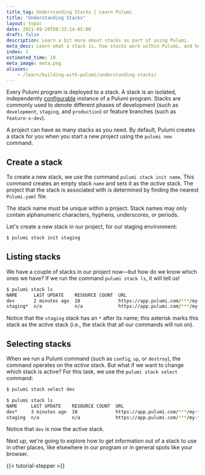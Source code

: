 ```yaml
---
title_tag: Understanding Stacks | Learn Pulumi
title: "Understanding Stacks"
layout: topic
date: 2021-09-20T08:33:14-05:00
draft: false
description: Learn a bit more about stacks as part of using Pulumi.
meta_desc: Learn what a stack is, how stacks work within Pulumi, and how to create, list, and select stacks in this tutorial.
index: 1
estimated_time: 10
meta_image: meta.png
aliases:
    - /learn/building-with-pulumi/understanding-stacks/
---
```


Every Pulumi program is deployed to a stack. A stack is an isolated,
independently [configurable](/docs/concepts/config/)
instance of a Pulumi program. Stacks are commonly used to denote different
phases of development (such as `development`, `staging`, and `production`) or
feature branches (such as `feature-x-dev`).

A project can have as many stacks as you need. By default, Pulumi creates a
stack for you when you start a new project using the `pulumi new` command.

## Create a stack

To create a new stack, we use the command `pulumi stack init name`. This
command creates an empty stack `name` and sets it as the _active_ stack.
The project that the stack is associated with is determined by finding the
nearest `Pulumi.yaml` file.

The stack name must be unique within a project. Stack names may only contain
alphanumeric characters, hyphens, underscores, or periods.

Let's create a new stack in our project, for our staging environment:

```bash
$ pulumi stack init staging
```

## Listing stacks

We have a couple of stacks in our project now&mdash;but how do we know which
ones we have? If we run the command `pulumi stack ls`, it will tell us!

```bash
$ pulumi stack ls
NAME      LAST UPDATE    RESOURCE COUNT  URL
dev       2 minutes ago  10              https://app.pulumi.com/***/my-first-app/dev
staging*  n/a            n/a             https://app.pulumi.com/***/my-first-app/staging
```

Notice that the `staging` stack has an `*` after its name; this asterisk marks
this stack as the active stack (i.e., the stack that all our commands will run
on).

## Selecting stacks

When we run a Pulumi command (such as `config`, `up`, or `destroy`), the command
operates on the *active* stack. But what if we want to change which stack is
active? For this task, we use the `pulumi stack select` command:

```bash
$ pulumi stack select dev

$ pulumi stack ls
NAME     LAST UPDATE    RESOURCE COUNT  URL
dev*     3 minutes ago  10              https://app.pulumi.com/***/my-first-app/dev
staging  n/a            n/a             https://app.pulumi.com/***/my-first-app/staging

```

Notice that `dev` is now the active stack.

Next up, we're going to explore how to get information out of a stack to use in
other places, like elsewhere in our program or in general spots like your
browser.

{{< tutorial-stepper >}}
